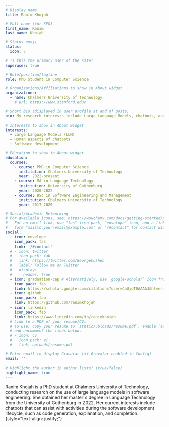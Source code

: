 ```yaml
---
# Display name
title: Ranim Khojah

# Full name (for SEO)
first_name: Ranim
last_name: Khojah

# Status emoji
status:
  icon: ☕️

# Is this the primary user of the site?
superuser: true

# Role/position/tagline
role: PhD Student in Computer Science

# Organizations/Affiliations to show in About widget
organizations:
  - name: Chalmers University of Technology
    # url: https://www.stanford.edu/

# Short bio (displayed in user profile at end of posts)
bio: My research interests include Large Language Models, chatbots, and software development.

# Interests to show in About widget
interests:
  - Large Language Models (LLM)
  - Human aspects of chatbots
  - Software development

# Education to show in About widget
education:
  courses:
    - course: PhD in Computer Science
      institution: Chalmers University of Technology
      year: 2022-present
    - course: MA in Language Technology
      institution: University of Gothenburg
      year: 2020-2022
    - course: BSc in Software Engineering and Management
      institution: Chalmers University of Technology
      year: 2017-2020

# Social/Academic Networking
# For available icons, see: https://wowchemy.com/docs/getting-started/page-builder/#icons
#   For an email link, use "fas" icon pack, "envelope" icon, and a link in the
#   form "mailto:your-email@example.com" or "/#contact" for contact widget.
social:
  - icon: envelope
    icon_pack: fas
    link: '/#contact'
  # - icon: twitter
  #   icon_pack: fab
  #   link: https://twitter.com/GeorgeCushen
  #   label: Follow me on Twitter
  #   display:
  #     header: true
  - icon: graduation-cap # Alternatively, use `google-scholar` icon from `ai` icon pack
    icon_pack: fas
    link: https://scholar.google.com/citations?user=CnUjqT8AAAAJ&hl=en
  - icon: github
    icon_pack: fab
    link: https://github.com/ranimkhojah
  - icon: linkedin
    icon_pack: fab
    link: https://www.linkedin.com/in/ranimkhojah
  # Link to a PDF of your resume/CV.
  # To use: copy your resume to `static/uploads/resume.pdf`, enable `ai` icons in `params.yaml`,
  # and uncomment the lines below.
  # - icon: cv
  #   icon_pack: ai
  #   link: uploads/resume.pdf

# Enter email to display Gravatar (if Gravatar enabled in Config)
email: ''

# Highlight the author in author lists? (true/false)
highlight_name: true
---
```


Ranim Khojah is a PhD student at Chalmers University of Technology, conducting research on the use of large language models in software engineering. She obtained her master's degree in Language Technology from the University of Gothenburg in 2022. Her current interests include chatbots that can assist with activities during the software development lifecycle, such as code generation, explanation, and completion.
{style="text-align: justify;"}
